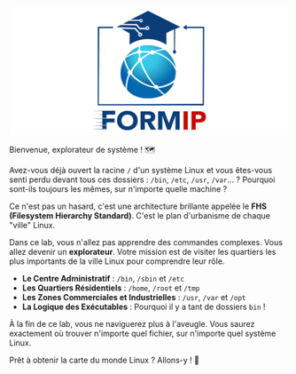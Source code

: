 ![Formip](../assets/formip_logo_padded.png)

Bienvenue, explorateur de système ! 🗺️

Avez-vous déjà ouvert la racine `/` d'un système Linux et vous êtes-vous senti perdu devant tous ces dossiers : `/bin`, `/etc`, `/usr`, `/var`... ? Pourquoi sont-ils toujours les mêmes, sur n'importe quelle machine ?

Ce n'est pas un hasard, c'est une architecture brillante appelée le **FHS (Filesystem Hierarchy Standard)**. C'est le plan d'urbanisme de chaque "ville" Linux.

Dans ce lab, vous n'allez pas apprendre des commandes complexes. Vous allez devenir un **explorateur**. Votre mission est de visiter les quartiers les plus importants de la ville Linux pour comprendre leur rôle.
-   **Le Centre Administratif** : `/bin`, `/sbin` et `/etc`
-   **Les Quartiers Résidentiels** : `/home`, `/root` et `/tmp`
-   **Les Zones Commerciales et Industrielles** : `/usr`, `/var` et `/opt`
-   **La Logique des Exécutables** : Pourquoi il y a tant de dossiers `bin` !

À la fin de ce lab, vous ne naviguerez plus à l'aveugle. Vous saurez exactement où trouver n'importe quel fichier, sur n'importe quel système Linux.

Prêt à obtenir la carte du monde Linux ? Allons-y ! 🚀